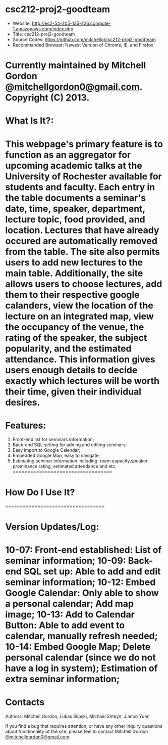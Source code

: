 csc212-proj2-goodteam
==================================
* Website: http://ec2-54-205-135-226.compute-1.amazonaws.com/index.php
* Title: csc212-proj2-goodteam
* Source Codes: https://github.com/mitchellg/csc212-proj2-goodteam
* Recommanded Browser: Newest Version of Chrome, IE, and Firefox

Currently maintained by Mitchell Gordon @<mitchellgordon0@gmail.com>.
Copyright (C) 2013.
==================================

What Is It?:
==================================
This webpage's primary feature is to function as an aggregator for upcoming academic talks at the University of Rochester available for students and faculty. Each entry in the table documents a seminar's date, time, speaker, department, lecture topic, food provided, and location. Lectures that have already occured are automatically removed from the table. The site also permits users to add new lectures to the main table. Additionally, the site allows users to choose lectures, add them to their respective google calanders, view the location of the lecture on an integrated map, view the occupancy of the venue, the rating of the speaker, the subject popularity, and the estimated attendance. This information gives users enough details to decide exactly which lectures will be worth their time, given their individual desires. 
==================================

Features:
==================================
1. Front-end list for seminars information;
2. Back-end SQL setting for adding and editing seminars;
3. Easy import to Google Calendar;
4. Embedded Google Map, easy to navigate;
5. Estimating seminar information including: room capacity,speaker prominance rating, estimated attendance and etc.
==================================

How Do I Use It?
==================================






==================================

Version Updates/Log:
==================================
10-07: Front-end established: List of seminar information;
10-09: Back-end SQL set up: Able to add and edit seminar information;
10-12: Embed Google Calendar: Only able to show a personal calendar; 
       Add map image;
10-13: Add to Calendar Button: Able to add event to calendar, manually refresh needed;
10-14: Embed Google Map; 
       Delete personal calendar (since we do not have a log in system);
       Estimation of extra seminar information;
==================================

Contacts
==================================
Authors:
Mitchell Gordon, Lukas Slipski, Michael Shteyn, Jianbo Yuan

If you find a bug that requires attention, or have any other inquiry questions about functionality of the site, please
feel to contact Mitchell Gordon  @<mitchellgordon0@gmail.com>.



 

